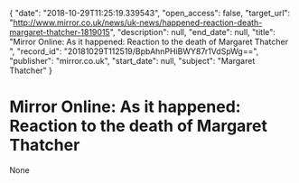 {
  "date": "2018-10-29T11:25:19.339543", 
  "open_access": false, 
  "target_url": "http://www.mirror.co.uk/news/uk-news/happened-reaction-death-margaret-thatcher-1819015", 
  "description": null, 
  "end_date": null, 
  "title": "Mirror Online: As it happened: Reaction to the death of Margaret Thatcher ", 
  "record_id": "20181029T112519/BpbAhnPHiBWY87r1VdSpWg==", 
  "publisher": "mirror.co.uk", 
  "start_date": null, 
  "subject": "Margaret Thatcher"
}

# Mirror Online: As it happened: Reaction to the death of Margaret Thatcher 

None